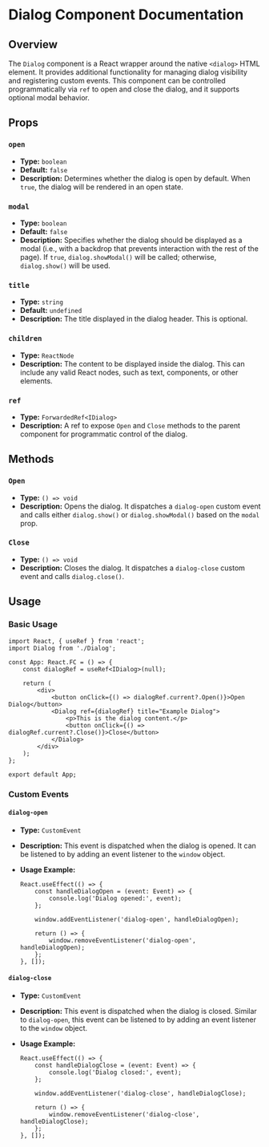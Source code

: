 # Dialog Component Documentation

## Overview

The `Dialog` component is a React wrapper around the native `<dialog>` HTML element. It provides additional functionality for managing dialog visibility and registering custom events. This component can be controlled programmatically via `ref` to open and close the dialog, and it supports optional modal behavior.

## Props

### `open`

- **Type:** `boolean`
- **Default:** `false`
- **Description:** Determines whether the dialog is open by default. When `true`, the dialog will be rendered in an open state.

### `modal`

- **Type:** `boolean`
- **Default:** `false`
- **Description:** Specifies whether the dialog should be displayed as a modal (i.e., with a backdrop that prevents interaction with the rest of the page). If `true`, `dialog.showModal()` will be called; otherwise, `dialog.show()` will be used.

### `title`

- **Type:** `string`
- **Default:** `undefined`
- **Description:** The title displayed in the dialog header. This is optional.

### `children`

- **Type:** `ReactNode`
- **Description:** The content to be displayed inside the dialog. This can include any valid React nodes, such as text, components, or other elements.

### `ref`

- **Type:** `ForwardedRef<IDialog>`
- **Description:** A ref to expose `Open` and `Close` methods to the parent component for programmatic control of the dialog.

## Methods

### `Open`

- **Type:** `() => void`
- **Description:** Opens the dialog. It dispatches a `dialog-open` custom event and calls either `dialog.show()` or `dialog.showModal()` based on the `modal` prop.

### `Close`

- **Type:** `() => void`
- **Description:** Closes the dialog. It dispatches a `dialog-close` custom event and calls `dialog.close()`.

## Usage

### Basic Usage

```tsx
import React, { useRef } from 'react';
import Dialog from './Dialog';

const App: React.FC = () => {
    const dialogRef = useRef<IDialog>(null);

    return (
        <div>
            <button onClick={() => dialogRef.current?.Open()}>Open Dialog</button>
            <Dialog ref={dialogRef} title="Example Dialog">
                <p>This is the dialog content.</p>
                <button onClick={() => dialogRef.current?.Close()}>Close</button>
            </Dialog>
        </div>
    );
};

export default App;
```

### Custom Events

#### `dialog-open`

- **Type:** `CustomEvent`
- **Description:** This event is dispatched when the dialog is opened. It can be listened to by adding an event listener to the `window` object.
- **Usage Example:**

    ```tsx
    React.useEffect(() => {
        const handleDialogOpen = (event: Event) => {
            console.log('Dialog opened:', event);
        };

        window.addEventListener('dialog-open', handleDialogOpen);

        return () => {
            window.removeEventListener('dialog-open', handleDialogOpen);
        };
    }, []);
    ```

#### `dialog-close`

- **Type:** `CustomEvent`
- **Description:** This event is dispatched when the dialog is closed. Similar to `dialog-open`, this event can be listened to by adding an event listener to the `window` object.
- **Usage Example:**

    ```tsx
    React.useEffect(() => {
        const handleDialogClose = (event: Event) => {
            console.log('Dialog closed:', event);
        };

        window.addEventListener('dialog-close', handleDialogClose);

        return () => {
            window.removeEventListener('dialog-close', handleDialogClose);
        };
    }, []);
    ```

